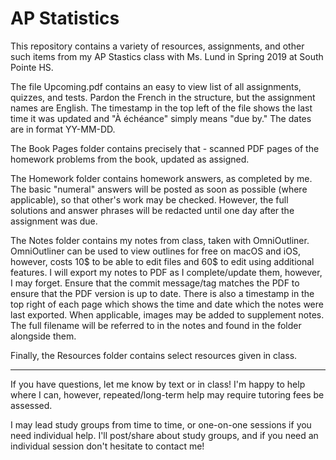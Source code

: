 # AP Statistics

This repository contains a variety of resources, assignments, and other such items from my AP Stastics class with Ms. Lund in Spring 2019 at South Pointe HS.

The file Upcoming.pdf contains an easy to view list of all assignments, quizzes, and tests.  Pardon the French in the structure, but the assignment names are English.  The timestamp in the top left of the file shows the last time it was updated and "À échéance" simply means "due by."  The dates are in format YY-MM-DD.

The Book Pages folder contains precisely that - scanned PDF pages of the homework problems from the book, updated as assigned.

The Homework folder contains homework answers, as completed by me.  The basic "numeral" answers will be posted as soon as possible (where applicable), so that other's work may be checked.  However, the full solutions and answer phrases will be redacted until one day after the assignment was due.

The Notes folder contains my notes from class, taken with OmniOutliner.  OmniOutliner can be used to view outlines for free on macOS and iOS, however, costs 10$ to be able to edit files and 60$ to edit using additional features.  I will export my notes to PDF as I complete/update them, however, I may forget.  Ensure that the commit message/tag matches the PDF to ensure that the PDF version is up to date.  There is also a timestamp in the top right of each page which shows the time and date which the notes were last exported.  When applicable, images may be added to supplement notes.  The full filename will be referred to in the notes and found in the folder alongside them.

Finally, the Resources folder contains select resources given in class.

---

If you have questions, let me know by text or in class!  I'm happy to help where I can, however, repeated/long-term help may require tutoring fees be assessed.

I may lead study groups from time to time, or one-on-one sessions if you need individual help.  I'll post/share about study groups, and if you need an individual session don't hesitate to contact me!
